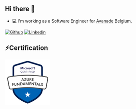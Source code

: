 ## Hi there 👋

* :computer: I'm working as a Software Engineer for [Avanade](https://github.com/avanade) Belgium. 

[![Github](https://img.shields.io/badge/-Github-000?style=flat-square&logo=Github&logoColor=white)](https://github.com/Bovfir)
[![Linkedin](https://img.shields.io/badge/-LinkedIn-blue?style=flat-square&logo=Linkedin&logoColor=white)](https://www.linkedin.com/in/valentin-guillaume/)


## ⚡Certification

<a href="https://learn.microsoft.com/api/credentials/share/en-us/Bamcko-6721/697A6F7DDE446A4F?sharingId=8987DB1728EEFF2C">
<img src="./assets/az900.png" width="150" height="150" alt="App Icon">
</a>

<!--
**Bovfir/bovfir** is a ✨ _special_ ✨ repository because its `README.md` (this file) appears on your GitHub profile.

Here are some ideas to get you started:

- 🔭 I’m currently working on ...
- 🌱 I’m currently learning ...
- 👯 I’m looking to collaborate on ...
- 🤔 I’m looking for help with ...
- 💬 Ask me about ...
- 📫 How to reach me: ...
- 😄 Pronouns: ...
- ⚡ Fun fact: ...
-->
